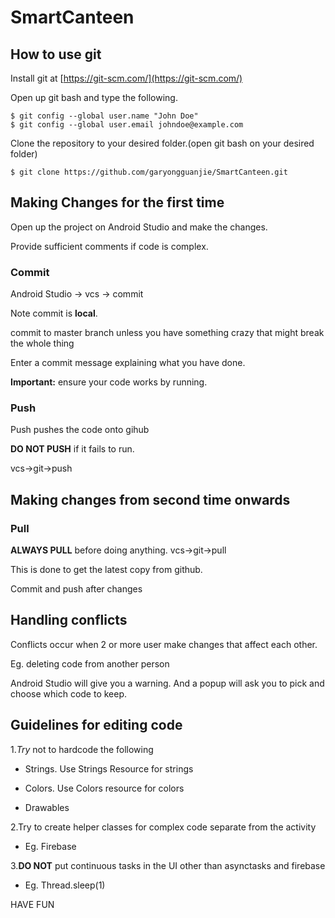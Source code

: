 # SmartCanteen
## How to use git


Install git at [https://git-scm.com/](https://git-scm.com/)

Open up git bash and type the following.
```
$ git config --global user.name "John Doe"
$ git config --global user.email johndoe@example.com
```

Clone the repository to your desired folder.(open git bash on your desired folder)

```
$ git clone https://github.com/garyongguanjie/SmartCanteen.git
```

## Making Changes for the first time
Open up the project on Android Studio and make the changes.

Provide sufficient comments if code is complex.

### Commit

Android Studio -> vcs -> commit 

Note commit is **local**.

commit to master branch unless you have something crazy that might break the whole thing

Enter a commit message explaining what you have done.


**Important:** ensure your code works by running.

### Push

Push pushes the code onto gihub

**DO NOT PUSH** if it fails to run.

vcs->git->push

## Making changes from second time onwards

### Pull

**ALWAYS PULL** before doing anything. vcs->git->pull 

This is done to get the latest copy from github.

Commit and push after changes

## Handling conflicts

Conflicts occur when 2 or more user make changes that affect each other.

Eg. deleting code from another person

Android Studio will give you a warning. And a popup will ask you to pick and choose which code to keep.

## Guidelines for editing code

1.*Try* not to hardcode the following
  
  * Strings. Use Strings Resource for strings
  
  * Colors. Use Colors resource for colors
  
  * Drawables
  
2.Try to create helper classes for complex code separate from the activity
  * Eg. Firebase

3.**DO NOT** put continuous tasks in the UI other than asynctasks and firebase
  * Eg. Thread.sleep(1)
  
  
  HAVE FUN








